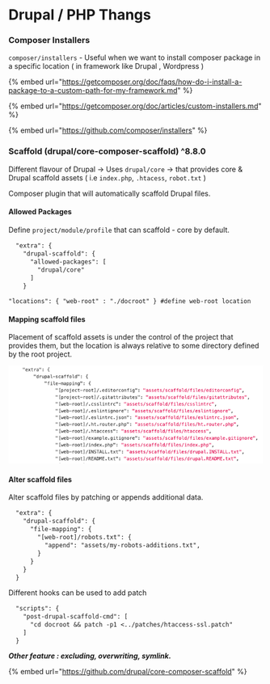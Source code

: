 # Drupal / PHP Thangs

### Composer Installers

`composer/installers` - Useful when we want to install composer package in a specific location \( in framework like Drupal , Wordpress \)

{% embed url="https://getcomposer.org/doc/faqs/how-do-i-install-a-package-to-a-custom-path-for-my-framework.md" %}

{% embed url="https://getcomposer.org/doc/articles/custom-installers.md" %}

{% embed url="https://github.com/composer/installers" %}

### Scaffold \(drupal/core-composer-scaffold\) ^8.8.0

Different flavour of Drupal -&gt; Uses `drupal/core` -&gt; that provides core & Drupal scaffold assets \( i.e `index.php`, `.htacess`, `robot.txt` \)

Composer plugin that will automatically scaffold Drupal files.

#### Allowed Packages

Define `project/module/profile` that can scaffold - core by default.

```text
  "extra": {
    "drupal-scaffold": {
      "allowed-packages": [
        "drupal/core"
      ]
    }
```

```text
"locations": { "web-root" : "./docroot" } #define web-root location
```

#### Mapping scaffold files

Placement of scaffold assets is under the control of the project that provides them, but the location is always relative to some directory defined by the root project.

![Drupal/Core - put scaffold to root/web dir](../../.gitbook/assets/screenshot-2020-01-18-at-3.34.39-pm.png)

#### Alter scaffold files

Alter scaffold files by patching or appends additional data.

```text
  "extra": {
    "drupal-scaffold": {
      "file-mapping": {
        "[web-root]/robots.txt": {
          "append": "assets/my-robots-additions.txt",
        }
      }
    }
  }
```

Different hooks can be used to add patch

```text
  "scripts": {
    "post-drupal-scaffold-cmd": [
      "cd docroot && patch -p1 <../patches/htaccess-ssl.patch"
    ]
  }
```

_**Other feature : excluding, overwriting, symlink.**_

{% embed url="https://github.com/drupal/core-composer-scaffold" %}



